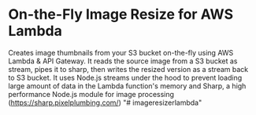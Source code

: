 # On-the-Fly Image Resize for AWS Lambda

Creates image thumbnails from your S3 bucket on-the-fly using AWS Lambda & API Gateway. It reads the source image from a S3 bucket as stream, pipes it to sharp, then writes the resized version as a stream back to S3 bucket. It uses Node.js streams under the hood to prevent loading large amount of data in the Lambda function's memory and Sharp, a high performance Node.js module for image processing (https://sharp.pixelplumbing.com/)
"# imageresizerlambda" 
